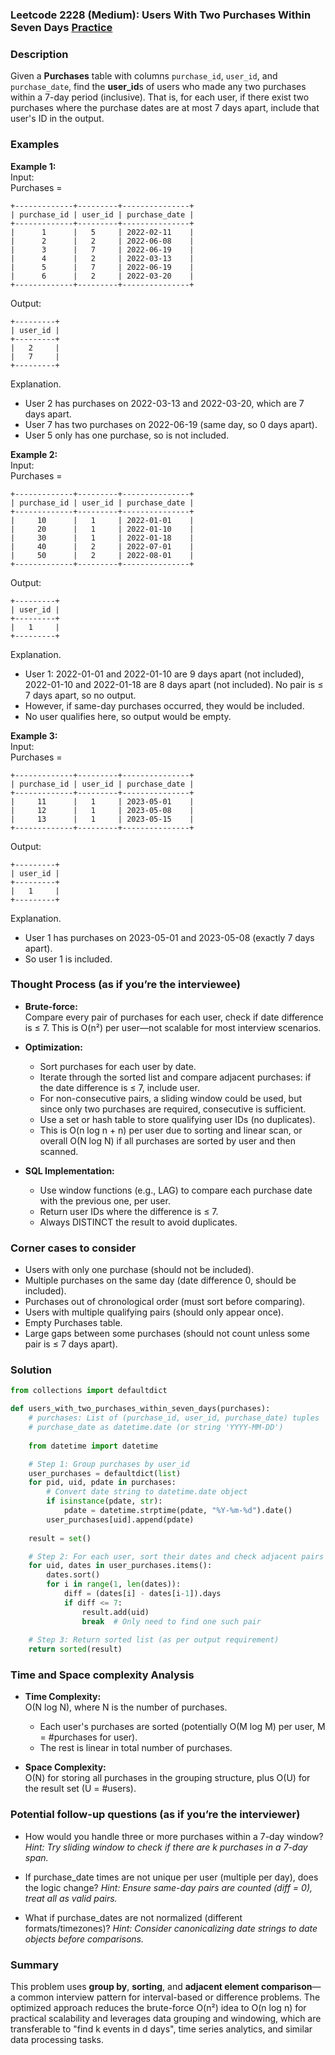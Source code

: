 ### Leetcode 2228 (Medium): Users With Two Purchases Within Seven Days [Practice](https://leetcode.com/problems/users-with-two-purchases-within-seven-days)

### Description  
Given a **Purchases** table with columns `purchase_id`, `user_id`, and `purchase_date`, find the **user_id**s of users who made any two purchases within a 7-day period (inclusive). That is, for each user, if there exist two purchases where the purchase dates are at most 7 days apart, include that user's ID in the output.

### Examples  

**Example 1:**  
Input:  
Purchases =  
```
+-------------+---------+---------------+
| purchase_id | user_id | purchase_date |
+-------------+---------+---------------+
|      1      |   5     | 2022-02-11    |
|      2      |   2     | 2022-06-08    |
|      3      |   7     | 2022-06-19    |
|      4      |   2     | 2022-03-13    |
|      5      |   7     | 2022-06-19    |
|      6      |   2     | 2022-03-20    |
+-------------+---------+---------------+
```
Output:  
```
+---------+
| user_id |
+---------+
|   2     |
|   7     |
+---------+
```
Explanation.  
- User 2 has purchases on 2022-03-13 and 2022-03-20, which are 7 days apart.  
- User 7 has two purchases on 2022-06-19 (same day, so 0 days apart).  
- User 5 only has one purchase, so is not included.

**Example 2:**  
Input:  
Purchases =  
```
+-------------+---------+---------------+
| purchase_id | user_id | purchase_date |
+-------------+---------+---------------+
|     10      |   1     | 2022-01-01    |
|     20      |   1     | 2022-01-10    |
|     30      |   1     | 2022-01-18    |
|     40      |   2     | 2022-07-01    |
|     50      |   2     | 2022-08-01    |
+-------------+---------+---------------+
```
Output:  
```
+---------+
| user_id |
+---------+
|   1     |
+---------+
```
Explanation.  
- User 1: 2022-01-01 and 2022-01-10 are 9 days apart (not included), 2022-01-10 and 2022-01-18 are 8 days apart (not included). No pair is ≤ 7 days apart, so no output.
- However, if same-day purchases occurred, they would be included.
- No user qualifies here, so output would be empty.

**Example 3:**  
Input:  
Purchases =  
```
+-------------+---------+---------------+
| purchase_id | user_id | purchase_date |
+-------------+---------+---------------+
|     11      |   1     | 2023-05-01    |
|     12      |   1     | 2023-05-08    |
|     13      |   1     | 2023-05-15    |
+-------------+---------+---------------+
```
Output:  
```
+---------+
| user_id |
+---------+
|   1     |
+---------+
```
Explanation.  
- User 1 has purchases on 2023-05-01 and 2023-05-08 (exactly 7 days apart).  
- So user 1 is included.

### Thought Process (as if you’re the interviewee)  

- **Brute-force:**  
  Compare every pair of purchases for each user, check if date difference is ≤ 7. This is O(n²) per user—not scalable for most interview scenarios.

- **Optimization:**  
  - Sort purchases for each user by date.
  - Iterate through the sorted list and compare adjacent purchases: if the date difference is ≤ 7, include user.
  - For non-consecutive pairs, a sliding window could be used, but since only two purchases are required, consecutive is sufficient.
  - Use a set or hash table to store qualifying user IDs (no duplicates).
  - This is O(n log n + n) per user due to sorting and linear scan, or overall O(N log N) if all purchases are sorted by user and then scanned.

- **SQL Implementation:**  
  - Use window functions (e.g., LAG) to compare each purchase date with the previous one, per user.
  - Return user IDs where the difference is ≤ 7.
  - Always DISTINCT the result to avoid duplicates.

### Corner cases to consider  
- Users with only one purchase (should not be included).
- Multiple purchases on the same day (date difference 0, should be included).
- Purchases out of chronological order (must sort before comparing).
- Users with multiple qualifying pairs (should only appear once).
- Empty Purchases table.
- Large gaps between some purchases (should not count unless some pair is ≤ 7 days apart).

### Solution

```python
from collections import defaultdict

def users_with_two_purchases_within_seven_days(purchases):
    # purchases: List of (purchase_id, user_id, purchase_date) tuples
    # purchase_date as datetime.date (or string 'YYYY-MM-DD')
    
    from datetime import datetime

    # Step 1: Group purchases by user_id
    user_purchases = defaultdict(list)
    for pid, uid, pdate in purchases:
        # Convert date string to datetime.date object
        if isinstance(pdate, str):
            pdate = datetime.strptime(pdate, "%Y-%m-%d").date()
        user_purchases[uid].append(pdate)
    
    result = set()

    # Step 2: For each user, sort their dates and check adjacent pairs
    for uid, dates in user_purchases.items():
        dates.sort()
        for i in range(1, len(dates)):
            diff = (dates[i] - dates[i-1]).days
            if diff <= 7:
                result.add(uid)
                break  # Only need to find one such pair
    
    # Step 3: Return sorted list (as per output requirement)
    return sorted(result)
```

### Time and Space complexity Analysis  

- **Time Complexity:**  
  O(N log N), where N is the number of purchases.  
  - Each user's purchases are sorted (potentially O(M log M) per user, M = #purchases for user).  
  - The rest is linear in total number of purchases.

- **Space Complexity:**  
  O(N) for storing all purchases in the grouping structure, plus O(U) for the result set (U = #users).

### Potential follow-up questions (as if you’re the interviewer)  

- How would you handle three or more purchases within a 7-day window?
  *Hint: Try sliding window to check if there are k purchases in a 7-day span.*

- If purchase_date times are not unique per user (multiple per day), does the logic change?
  *Hint: Ensure same-day pairs are counted (diff = 0), treat all as valid pairs.*

- What if purchase_dates are not normalized (different formats/timezones)?
  *Hint: Consider canonicalizing date strings to date objects before comparisons.*

### Summary
This problem uses **group by**, **sorting**, and **adjacent element comparison**—a common interview pattern for interval-based or difference problems. The optimized approach reduces the brute-force O(n²) idea to O(n log n) for practical scalability and leverages data grouping and windowing, which are transferable to "find k events in d days", time series analytics, and similar data processing tasks.